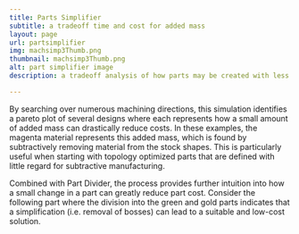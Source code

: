 ```yaml
---
title: Parts Simplifier
subtitle: a tradeoff time and cost for added mass
layout: page
url: partsimplifier
img: machsimp3Thumb.png
thumbnail: machsimp3Thumb.png
alt: part simplifier image
description: a tradeoff analysis of how parts may be created with less time and cost at the expense of small amount of added mass

---
```

By searching over numerous machining directions, this simulation identifies a pareto plot of several designs where each represents how a small amount of added mass can drastically reduce costs. In these examples, the magenta material represents this added
mass, which is found by subtractively removing material from the stock shapes. This is
particularly useful when starting with topology optimized parts that are defined with
little regard for subtractive manufacturing.
<show machsimp1.png>

Combined with Part Divider, the process provides further intuition into how a small change in a part can greatly reduce part cost. Consider the following part
<show machsimp2.png>
where the division into the green and gold parts indicates that a simplification (i.e.
removal of bosses) can lead to a suitable and low-cost solution.
